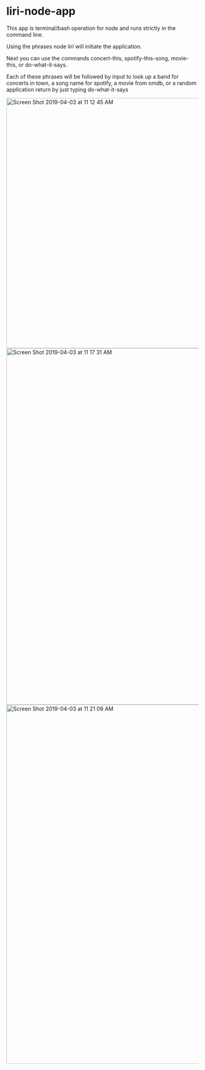 # liri-node-app

This app is terminal/bash operation for node and runs strictly in the command line.

Using the phrases node liri will initiate the application.

Next you can use the commands concert-this, spotify-this-song, movie-this, or do-what-it-says.

Each of these phrases will be followed by input to look up a band for concerts in town, a song name for spotify, a movie from omdb, or a random 
application return by just typing do-what-it-says


<img width="656" alt="Screen Shot 2019-04-03 at 11 12 45 AM" src="https://user-images.githubusercontent.com/31428973/55490241-70dd0600-5601-11e9-8d9a-2733639eee62.png">


<img width="935" alt="Screen Shot 2019-04-03 at 11 17 31 AM" src="https://user-images.githubusercontent.com/31428973/55490811-61aa8800-5602-11e9-9efc-c614328ed532.png">

<img width="942" alt="Screen Shot 2019-04-03 at 11 21 09 AM" src="https://user-images.githubusercontent.com/31428973/55490955-a33b3300-5602-11e9-8365-fad81f6a3b47.png">


